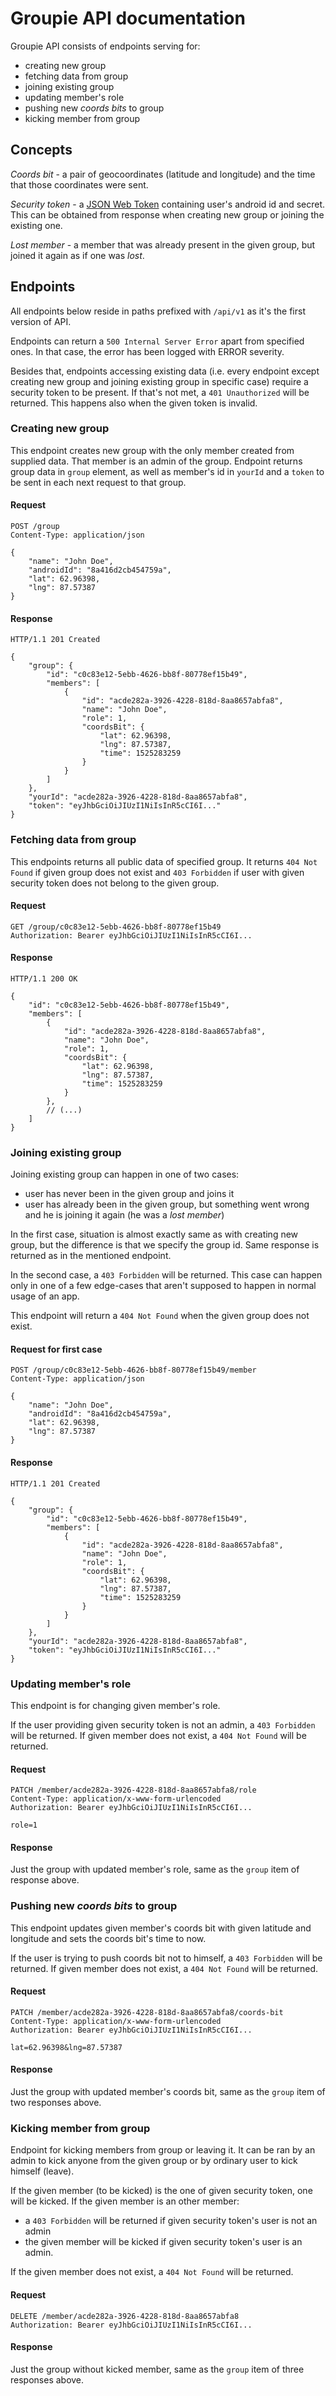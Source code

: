 # Groupie API documentation

Groupie API consists of endpoints serving for:

- creating new group
- fetching data from group
- joining existing group
- updating member's role
- pushing new *coords bits* to group
- kicking member from group

## Concepts

*Coords bit* - a pair of geocoordinates (latitude and longitude) and the time that those coordinates were sent.

*Security token* - a [JSON Web Token](https://jwt.io) containing user's android id and secret. This can be obtained from response when creating new group or joining the existing one.

*Lost member* - a member that was already present in the given group, but joined it again as if one was *lost*.

## Endpoints

All endpoints below reside in paths prefixed with `/api/v1` as it's the first version of API.

Endpoints can return a `500 Internal Server Error` apart from specified ones. In that case, the error has been logged with ERROR severity.

Besides that, endpoints accessing existing data (i.e. every endpoint except creating new group and joining existing group in specific case) require a security token to be present. If that's not met, a `401 Unauthorized` will be returned. This happens also when the given token is invalid.

### Creating new group

This endpoint creates new group with the only member created from supplied data. That member is an admin of the group. Endpoint returns group data in `group` element, as well as member's id in `yourId` and a `token` to be sent in each next request to that group.

#### Request

```http
POST /group
Content-Type: application/json

{
    "name": "John Doe",
    "androidId": "8a416d2cb454759a",
    "lat": 62.96398,
    "lng": 87.57387
}
```

#### Response

```http
HTTP/1.1 201 Created

{
    "group": {
        "id": "c0c83e12-5ebb-4626-bb8f-80778ef15b49",
        "members": [
            {
                "id": "acde282a-3926-4228-818d-8aa8657abfa8",
                "name": "John Doe",
                "role": 1,
                "coordsBit": {
                    "lat": 62.96398,
                    "lng": 87.57387,
                    "time": 1525283259
                }
            }
        ]
    },
    "yourId": "acde282a-3926-4228-818d-8aa8657abfa8",
    "token": "eyJhbGciOiJIUzI1NiIsInR5cCI6I..."
}
```

### Fetching data from group

This endpoints returns all public data of specified group. It returns `404 Not Found` if given group does not exist and `403 Forbidden` if user with given security token does not belong to the given group.

#### Request

```http
GET /group/c0c83e12-5ebb-4626-bb8f-80778ef15b49
Authorization: Bearer eyJhbGciOiJIUzI1NiIsInR5cCI6I...
```

#### Response

```http
HTTP/1.1 200 OK

{
    "id": "c0c83e12-5ebb-4626-bb8f-80778ef15b49",
    "members": [
        {
            "id": "acde282a-3926-4228-818d-8aa8657abfa8",
            "name": "John Doe",
            "role": 1,
            "coordsBit": {
                "lat": 62.96398,
                "lng": 87.57387,
                "time": 1525283259
            }
        },
        // (...)
    ]
}
```

### Joining existing group

Joining existing group can happen in one of two cases:

- user has never been in the given group and joins it
- user has already been in the given group, but something went wrong and he is joining it again (he was a *lost member*)

In the first case, situation is almost exactly same as with creating new group, but the difference is that we specify the group id. Same response is returned as in the mentioned endpoint.

In the second case, a `403 Forbidden` will be returned. This case can happen only in one of a few edge-cases that aren't supposed to happen in normal usage of an app.

This endpoint will return a `404 Not Found` when the given group does not exist.

#### Request for first case

```http
POST /group/c0c83e12-5ebb-4626-bb8f-80778ef15b49/member
Content-Type: application/json

{
    "name": "John Doe",
    "androidId": "8a416d2cb454759a",
    "lat": 62.96398,
    "lng": 87.57387
}
```

#### Response

```http
HTTP/1.1 201 Created

{
    "group": {
        "id": "c0c83e12-5ebb-4626-bb8f-80778ef15b49",
        "members": [
            {
                "id": "acde282a-3926-4228-818d-8aa8657abfa8",
                "name": "John Doe",
                "role": 1,
                "coordsBit": {
                    "lat": 62.96398,
                    "lng": 87.57387,
                    "time": 1525283259
                }
            }
        ]
    },
    "yourId": "acde282a-3926-4228-818d-8aa8657abfa8",
    "token": "eyJhbGciOiJIUzI1NiIsInR5cCI6I..."
}
```

### Updating member's role

This endpoint is for changing given member's role.

If the user providing given security token is not an admin, a `403 Forbidden` will be returned. If given member does not exist, a `404 Not Found` will be returned.

#### Request

```http
PATCH /member/acde282a-3926-4228-818d-8aa8657abfa8/role
Content-Type: application/x-www-form-urlencoded
Authorization: Bearer eyJhbGciOiJIUzI1NiIsInR5cCI6I...

role=1
```

#### Response

Just the group with updated member's role, same as the `group` item of response above.

### Pushing new *coords bits* to group

This endpoint updates given member's coords bit with given latitude and longitude and sets the coords bit's time to now.

If the user is trying to push coords bit not to himself, a `403 Forbidden` will be returned. If given member does not exist, a `404 Not Found` will be returned.

#### Request

```http
PATCH /member/acde282a-3926-4228-818d-8aa8657abfa8/coords-bit
Content-Type: application/x-www-form-urlencoded
Authorization: Bearer eyJhbGciOiJIUzI1NiIsInR5cCI6I...

lat=62.96398&lng=87.57387
```

#### Response

Just the group with updated member's coords bit, same as the `group` item of two responses above.

### Kicking member from group

Endpoint for kicking members from group or leaving it. It can be ran by an admin to kick anyone from the given group or by ordinary user to kick himself (leave).

If the given member (to be kicked) is the one of given security token, one will be kicked. If the given member is an other member:

- a `403 Forbidden` will be returned if given security token's user is not an admin
- the given member will be kicked if given security token's user is an admin.

If the given member does not exist, a `404 Not Found` will be returned.

#### Request

```http
DELETE /member/acde282a-3926-4228-818d-8aa8657abfa8
Authorization: Bearer eyJhbGciOiJIUzI1NiIsInR5cCI6I...
```

#### Response

Just the group without kicked member, same as the `group` item of three responses above.